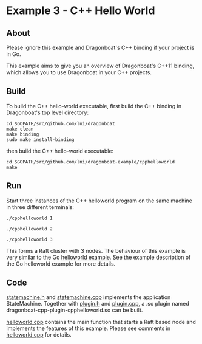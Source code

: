 # Example 3 - C++ Hello World #

## About ##
Please ignore this example and Dragonboat's C++ binding if your project is in Go.

This example aims to give you an overview of Dragonboat's C++11 binding, which allows you to use Dragonboat in your C++ projects.

## Build ##
To build the C++ hello-world executable, first build the C++ binding in Dragonboat's top level directory:
```
cd $GOPATH/src/github.com/lni/dragonboat
make clean
make binding
sudo make install-binding
```
then build the C++ hello-world executable:
```
cd $GOPATH/src/github.com/lni/dragonboat-example/cpphelloworld
make
```

## Run ##
Start three instances of the C++ helloworld program on the same machine in three different terminals:

```
./cpphelloworld 1
```
```
./cpphelloworld 2
```
```
./cpphelloworld 3
```

This forms a Raft cluster with 3 nodes. The behaviour of this example is very similar to the Go [helloworld example](../helloworld). See the example description of the Go helloworld example for more details.

## Code ##
[statemachine.h](statemachine.h) and [statemachine.cpp](statemachine.cpp) implements the application StateMachine. Together with [plugin.h](plugin.h) and [plugin.cpp](plugin.cpp), a .so plugin named dragonboat-cpp-plugin-cpphelloworld.so can be built.

[helloworld.cpp](helloworld.cpp) contains the main function that starts a Raft based node and implements the features of this example. Please see comments in [helloworld.cpp](helloworld.cpp) for details.  
